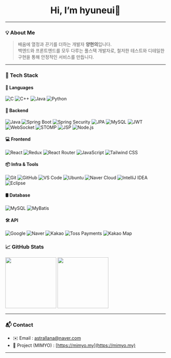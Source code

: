 <h1 align="center"> Hi, I’m hyuneui👋</h1>

---

### 💡 About Me

> 배움에 열정과 끈기를 더하는 개발자 **양현의**입니다.  
> 백엔드와 프론트엔드를 모두 다루는 풀스택 개발자로,
> 철저한 테스트와 디테일한 구현을 통해 안정적인 서비스를 만듭니다.

---

### 🧠 Tech Stack

#### 🧾 Languages
![C](https://img.shields.io/badge/C-%2300599C.svg?style=for-the-badge&logo=c&logoColor=white)
![C++](https://img.shields.io/badge/C++-%2300599C.svg?style=for-the-badge&logo=c%2B%2B&logoColor=white)
![Java](https://img.shields.io/badge/java-%23ED8B00.svg?style=for-the-badge&logo=java&logoColor=white)
![Python](https://img.shields.io/badge/Python-000000?style=for-the-badge&logo=Python&logoColor=white)

#### 🚀 Backend
![Java](https://img.shields.io/badge/java-%23ED8B00.svg?style=for-the-badge&logo=java&logoColor=white)
![Spring Boot](https://img.shields.io/badge/Spring_Boot-6DB33F?style=for-the-badge&logo=springboot&logoColor=white)
![Spring Security](https://img.shields.io/badge/Spring_Security-6DB33F?style=for-the-badge&logo=springsecurity&logoColor=white)
![JPA](https://img.shields.io/badge/JPA-%23007ACC.svg?style=for-the-badge&logo=hibernate&logoColor=white)
![MySQL](https://img.shields.io/badge/mysql-%2300f.svg?style=for-the-badge&logo=mysql&logoColor=white)
![JWT](https://img.shields.io/badge/JWT-black?style=for-the-badge&logo=JSON%20web%20tokens)
![WebSocket](https://img.shields.io/badge/WebSocket-004880?style=for-the-badge&logo=websockets&logoColor=white)
![STOMP](https://img.shields.io/badge/STOMP-%23F29111.svg?style=for-the-badge&logo=stomp&logoColor=white)
![JSP](https://img.shields.io/badge/JSP-%23F7DF1E.svg?style=for-the-badge&logo=java&logoColor=black)
![Node.js](https://img.shields.io/badge/Node.js-339933.svg?style=for-the-badge&logo=node.js&logoColor=white)

#### 💻 Frontend
![React](https://img.shields.io/badge/react-%2320232a.svg?style=for-the-badge&logo=react&logoColor=%2361DAFB)
![Redux](https://img.shields.io/badge/redux-%23593d88.svg?style=for-the-badge&logo=redux&logoColor=white)
![React Router](https://img.shields.io/badge/React_Router-CA4245?style=for-the-badge&logo=react-router&logoColor=white)
![JavaScript](https://img.shields.io/badge/javascript-%23323330.svg?style=for-the-badge&logo=javascript&logoColor=%23F7DF1E)
![Tailwind CSS](https://img.shields.io/badge/tailwindcss-06B6D4.svg?style=for-the-badge&logo=tailwind-css&logoColor=white)

#### 📦 Infra & Tools
![Git](https://img.shields.io/badge/git-%23F05033.svg?style=for-the-badge&logo=git&logoColor=white)
![GitHub](https://img.shields.io/badge/github-%23121011.svg?style=for-the-badge&logo=github&logoColor=white)
![VS Code](https://img.shields.io/badge/VS%20Code-0078d7.svg?style=for-the-badge&logo=visual-studio-code&logoColor=white)
![Ubuntu](https://img.shields.io/badge/ubuntu-E95420.svg?style=for-the-badge&logo=ubuntu&logoColor=white)
![Naver Cloud](https://img.shields.io/badge/naver%20cloud-03C75A?style=for-the-badge&logoColor=white)
![IntelliJ IDEA](https://img.shields.io/badge/IntelliJ_IDEA-000000.svg?style=for-the-badge&logo=intellij-idea&logoColor=white)
![Eclipse](https://img.shields.io/badge/Eclipse-FE7A16.svg?style=for-the-badge&logo=Eclipse&logoColor=white)

#### 🛢️ Database
![MySQL](https://img.shields.io/badge/mysql-%2300f.svg?style=for-the-badge&logo=mysql&logoColor=white)
![MyBatis](https://img.shields.io/badge/MyBatis-DB0000.svg?style=for-the-badge&logo=MyBatis&logoColor=white)

#### 🛠️ API
![Google](https://img.shields.io/badge/Google-4285F4.svg?style=for-the-badge&logo=google&logoColor=white)
![Naver](https://img.shields.io/badge/Naver-03C75A.svg?style=for-the-badge&logo=naver&logoColor=white)
![Kakao](https://img.shields.io/badge/Kakao-FFCD00.svg?style=for-the-badge&logo=kakao&logoColor=black)
![Toss Payments](https://img.shields.io/badge/Toss_Payments-0064FF.svg?style=for-the-badge&logo=toss&logoColor=white)
![Kakao Map](https://img.shields.io/badge/Kakao_Map-FFCD00.svg?style=for-the-badge&logo=kakaotalk&logoColor=black)

### 📈 GitHub Stats
<p>
  <img src="https://github-readme-stats.vercel.app/api?username=drumtiger&show_icons=true&theme=one_dark_pro" height="160px"/>
  <img src="https://github-readme-stats.vercel.app/api/top-langs/?username=drumtiger&layout=compact&theme=one_dark_pro" height="160px"/>
</p>

---

### 📬 Contact

- ✉️ Email : astrallana@naver.com 
- 🧵 Project (MIMYO) : [https://mimyo.my](https://mimyo.my)

---


<!---
- 👋 Hi, I’m @drumtiger
- 👀 I’m interested in ...
- 🌱 I’m currently learning ...
- 💞️ I’m looking to collaborate on ...
- 📫 How to reach me ...
- 😄 Pronouns: ...
- ⚡ Fun fact: ...

drumtiger/drumtiger is a ✨ special ✨ repository because its `README.md` (this file) appears on your GitHub profile.
You can click the Preview link to take a look at your changes.
--->

